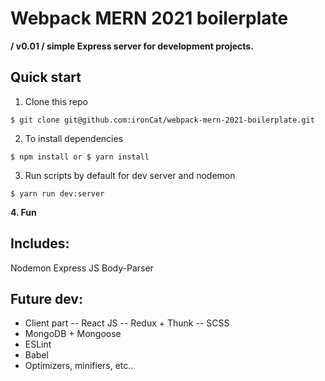 #  Webpack MERN 2021 boilerplate

**/ v0.01 / simple Express server for development projects.**

## Quick start

1. Clone this repo
  ```shell
  $ git clone git@github.com:ironCat/webpack-mern-2021-boilerplate.git
  ```
2. To install dependencies
  ```shell
  $ npm install or $ yarn install
  ```
3. Run scripts by default for dev server and nodemon
  ```shell
  $ yarn run dev:server
  ```
**4. Fun**

## Includes:

Nodemon
Express JS
Body-Parser

## Future dev:
- Client part
-- React JS
-- Redux + Thunk
-- SCSS
- MongoDB + Mongoose
- ESLint
- Babel
- Optimizers, minifiers, etc..